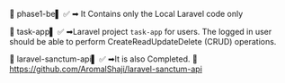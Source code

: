 📌 phase1-be▌ ✅
  ➡ It Contains only the Local Laravel code only 

📌 task-app▌ ✅
  ➡Laravel project `task-app` for users. The logged in user should be able to perform CreateReadUpdateDelete (CRUD) operations.

📌 laravel-sanctum-api▌ ✅
  ➡It is also Completed.  🔎 https://github.com/AromalShaji/laravel-sanctum-api
